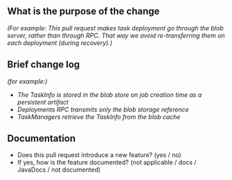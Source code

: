 <!--
这个模板是我根据flink官方提供的pull request的模板适配的。
尽量根据这个pull request模板附上pull request的信息吧！
-->

## What is the purpose of the change

*(For example: This pull request makes task deployment go through the blob server, rather than through RPC. That way we avoid re-transferring them on each deployment (during recovery).)*

## Brief change log

*(for example:)*
  - *The TaskInfo is stored in the blob store on job creation time as a persistent artifact*
  - *Deployments RPC transmits only the blob storage reference*
  - *TaskManagers retrieve the TaskInfo from the blob cache*

## Documentation

  - Does this pull request introduce a new feature? (yes / no)
  - If yes, how is the feature documented? (not applicable / docs / JavaDocs / not documented)
